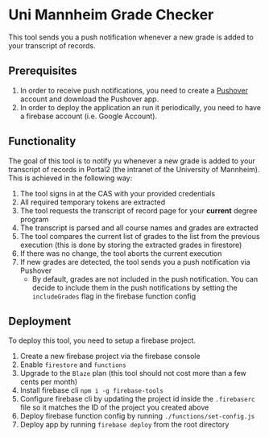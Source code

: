 # Uni Mannheim Grade Checker

This tool sends you a push notification whenever a new grade is added to your transcript of records.

## Prerequisites
1. In order to receive push notifications, you need to create a [Pushover](https://pushover.net) account and download the Pushover app.
2. In order to deploy the application an run it periodically, you need to have a firebase account (i.e. Google Account).

## Functionality
The goal of this tool is to notify yu whenever a new grade is added to your transcript of records in Portal2 (the intranet of the University of Mannheim). This is achieved in the following way:
1. The tool signs in at the CAS with your provided credentials
2. All required temporary tokens are extracted
3. The tool requests the transcript of record page for your **current** degree program
4. The transcript is parsed and all course names and grades are extracted
5. The tool compares the current list of grades to the list from the previous execution (this is done by storing the extracted grades in firestore)
6. If there was no change, the tool aborts the current execution
7. If new grades are detected, the tool sends you a push notification via Pushover
   - By default, grades are not included in the push notification. You can decide to include them in the push notifications by setting the `includeGrades` flag in the firebase function config

## Deployment
To deploy this tool, you need to setup a firebase project.

1. Create a new firebase project via the firebase console
2. Enable `firestore` and `functions`
3. Upgrade to the `Blaze` plan (this tool should not cost more than a few cents per month)
4. Install firebase cli `npm i -g firebase-tools`
5. Configure firebase cli by updating the project id inside the `.firebaserc` file so it matches the ID of the project you created above
6. Deploy firebase function config by running `./functions/set-config.js`
7. Deploy app by running `firebase deploy` from the root directory

